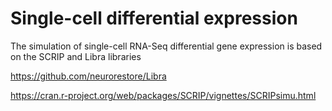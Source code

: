 # Single-cell differential expression

The simulation of single-cell RNA-Seq differential gene expression is based on the SCRIP and Libra libraries

https://github.com/neurorestore/Libra

https://cran.r-project.org/web/packages/SCRIP/vignettes/SCRIPsimu.html


